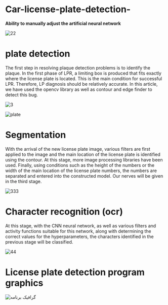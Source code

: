 # Car-license-plate-detection-

<b>Ability to manually adjust the artificial neural network </b>


![22](https://user-images.githubusercontent.com/76064876/138587428-2101887a-5d98-43d6-900d-3647c2f96a67.jpg)





# plate detection
The first step in resolving plaque detection problems is to identify the plaque. In the first phase of LPR, a limiting box is produced that fits exactly where the license plate is located. This is the main condition for successful LPR. Therefore, LP diagnosis should be relatively accurate. In this article, we have used the opencv library as well as contour and edge finder to detect this bug.

![3](https://user-images.githubusercontent.com/76064876/138587380-42fa599a-b1a7-45f4-80d4-d0072ed3b6e3.jpg)

![plate](https://user-images.githubusercontent.com/76064876/138587383-3b0cba1b-6250-46c2-84ef-7430a9d87488.jpg)


# Segmentation
With the arrival of the new license plate image, various filters are first applied to the image and the main location of the license plate is identified using the contour. At this stage, more image processing libraries have been used.
Finally, using conditions such as the height of the numbers or the width of the main location of the license plate numbers, the numbers are separated and entered into the constructed model. Our nerves will be given in the third stage.

![333](https://user-images.githubusercontent.com/76064876/138587641-1d828c11-ca47-43b4-8efd-2ce790a0aa9f.JPG)



# Character recognition (ocr)
At this stage, with the CNN neural network, as well as various filters and activity functions suitable for this network, along with determining the correct values for the hyperparameters, the characters identified in the previous stage will be classified.

![44](https://user-images.githubusercontent.com/76064876/138587695-a56b8750-7238-4a59-9155-f941b752e220.JPG)




# License plate detection program graphics

![گرافیک برنامه](https://user-images.githubusercontent.com/76064876/138587773-b2c062a4-7ac2-4965-96ac-49741004ac98.JPG)
















